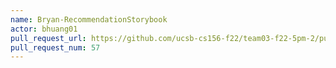 ```yaml
---
name: Bryan-RecommendationStorybook
actor: bhuang01
pull_request_url: https://github.com/ucsb-cs156-f22/team03-f22-5pm-2/pull/57
pull_request_num: 57
---
```


